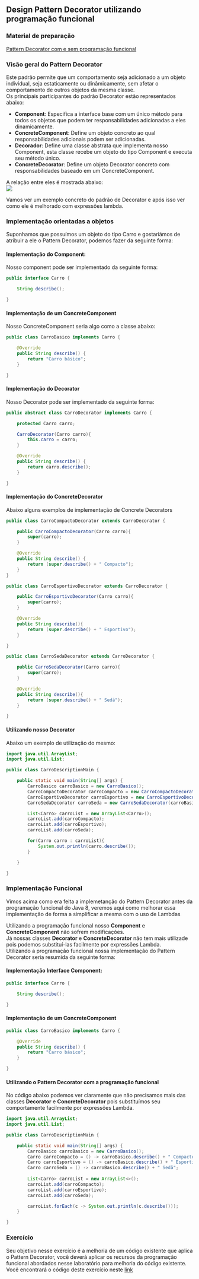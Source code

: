 ## Design Pattern Decorator utilizando programação funcional

### Material de preparação
[Pattern Decorator com e sem programação funcional](https://gssachdeva.wordpress.com/2015/12/04/java-8-lambda-expression-for-design-patterns-decorator-design-pattern/)

### Visão geral do Pattern Decorator
Este padrão permite que um comportamento seja adicionado a um objeto individual, seja estaticamente ou dinâmicamente, sem afetar o comportamento de outros objetos da mesma classe.<br/>
Os principais participantes do padrão Decorator estão representados abaixo:
 * **Component**: Especifica a interface base com um único método para todos os objetos que podem ter responsabilidades adicionadas a eles dinamicamente.
 * **ConcreteComponent**: Define um objeto concreto ao qual responsabilidades adicionais podem ser adicionadas.
 * **Decorador**: Define uma classe abstrata que implementa nosso Component, esta classe recebe um objeto do tipo Component e executa seu método único.
 * **ConcreteDecorator**: Define um objeto Decorator concreto com responsabilidades baseado em um ConcreteComponent.

A relação entre eles é mostrada abaixo:<br/>
<img src="https://gssachdeva.files.wordpress.com/2015/12/decorator.png?w=640"/>
 
Vamos ver um exemplo concreto do padrão de Decorator e após isso ver como ele é melhorado com expressões lambda.

### Implementação orientadas a objetos
Suponhamos que possuímos um objeto do tipo Carro e gostariámos de atribuir a ele o Pattern Decorator, podemos fazer da seguinte forma:

#### Implementação do Component:
Nosso component pode ser implementado da seguinte forma:
```java
public interface Carro {

    String describe();

}
```

#### Implementação de um ConcreteComponent
Nosso ConcreteComponent seria algo como a classe abaixo:
```java
public class CarroBasico implements Carro {

    @Override
    public String describe() {
        return "Carro básico";
    }

}
```

#### Implementação do Decorator
Nosso Decorator pode ser implementado da seguinte forma:
```java
public abstract class CarroDecorator implements Carro {

    protected Carro carro;

    CarroDecorator(Carro carro){
        this.carro = carro;
    }

    @Override
    public String describe() {
        return carro.describe();
    }

}
```

#### Implementação do ConcreteDecorator
Abaixo alguns exemplos de implementação de Concrete Decorators
```java
public class CarroCompactoDecorator extends CarroDecorator {

    public CarroCompactoDecorator(Carro carro){
        super(carro);
    }

    @Override
    public String describe() {
        return (super.describe() + " Compacto");
    }
}
```

```java
public class CarroEsportivoDecorator extends CarroDecorator {

    public CarroEsportivoDecorator(Carro carro){
        super(carro);
    }

    @Override
    public String describe(){
        return (super.describe() + " Esportivo");
    }

}
```

```java
public class CarroSedaDecorator extends CarroDecorator {

    public CarroSedaDecorator(Carro carro){
        super(carro);
    }

    @Override
    public String describe(){
        return (super.describe() + " Sedã");
    }

}
```

#### Utilizando nosso Decorator
Abaixo um exemplo de utilização do mesmo:
```java
import java.util.ArrayList;
import java.util.List;

public class CarroDescriptionMain {

    public static void main(String[] args) {
        CarroBasico carroBasico = new CarroBasico();
        CarroCompactoDecorator carroCompacto = new CarroCompactoDecorator(carroBasico);
        CarroEsportivoDecorator carroEsportivo = new CarroEsportivoDecorator(carroBasico);
        CarroSedaDecorator carroSeda = new CarroSedaDecorator(carroBasico);

        List<Carro> carroList = new ArrayList<Carro>();
        carroList.add(carroCompacto);
        carroList.add(carroEsportivo);
        carroList.add(carroSeda);

        for(Carro carro : carroList){
            System.out.println(carro.describe());
        }

    }

}
```


### Implementação Funcional
Vimos acima como era feita a implemetanção do Pattern Decorator antes da programação funcional do Java 8, veremos aqui como melhorar essa implementação de forma a simplificar a mesma com o uso de Lambdas<br/>

Utilizando a programação funcional nosso **Component** e **ConcreteComponent** não sofrem modificações.<br/>
Já nossas classes **Decorator** e **ConcreteDecorator** não tem mais utilizade pois podemos substituí-las facilmente por expressões Lambda.<br/>
Utilizando a programação funcional nossa implementação do Pattern Decorator seria resumida da seguinte forma:

#### Implementação Interface Component:
```java
public interface Carro {

    String describe();

}
```

#### Implementação de um ConcreteComponent
```java
public class CarroBasico implements Carro {

    @Override
    public String describe() {
        return "Carro básico";
    }

}
```

#### Utilizando o Pattern Decorator com a programação funcional
No código abaixo podemos ver claramente que não precisamos mais das classes **Decorator** e **ConcreteDecorator** pois substituímos seu comportamente facilmente por expressões Lambda.<br/>
```java
import java.util.ArrayList;
import java.util.List;

public class CarroDescriptionMain {

    public static void main(String[] args) {
        CarroBasico carroBasico = new CarroBasico();
        Carro carroCompacto = () -> carroBasico.describe() + " Compacto";
        Carro carroEsportivo = () -> carroBasico.describe() + " Esportivo";
        Carro carroSeda = () -> carroBasico.describe() + " Sedã";
        
        List<Carro> carroList = new ArrayList<>();
        carroList.add(carroCompacto);
        carroList.add(carroEsportivo);
        carroList.add(carroSeda);

        carroList.forEach(c -> System.out.println(c.describe()));
    }

}
```

### Exercício
Seu objetivo nesse exercício é a melhoria de um código existente que aplica o Pattern Decorator, você deverá aplicar os recursos da programação funcional abordados nesse laboratório para melhoria do código existente.<br/>
Você encontrará o código deste exercício neste [link](https://github.com/corelioBH/design-app-java/tree/master/Programacao%20Funcional/src/laboratorio7/parte2/exercicio)
